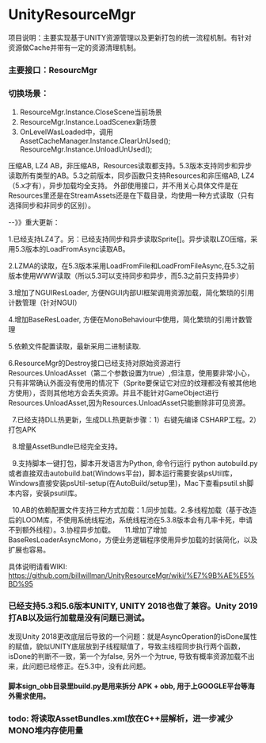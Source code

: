 


# UnityResourceMgr
项目说明：主要实现基于UNITY资源管理以及更新打包的统一流程机制。有针对资源做Cache并带有一定的资源清理机制。

### 主要接口：ResourcMgr

### 切换场景：
1. ResourceMgr.Instance.CloseScene当前场景
2. ResourceMgr.Instance.LoadScenex新场景
3. OnLevelWasLoaded中，调用
   AssetCacheManager.Instance.ClearUnUsed();
   ResourceMgr.Instance.UnloadUnUsed();

压缩AB, LZ4 AB，非压缩AB，Resources读取都支持。5.3版本支持同步和异步读取所有类型的AB。5.3之前版本，同步函数只支持Resources和非压缩AB, LZ4（5.x才有），异步加载均全支持。
外部使用接口，并不用关心具体文件是在Resources里还是在StreamAssets还是在下载目录，均使用一种方式读取（只有选择同步和非同步的区别）。

--》》重大更新：
   
   1.已经支持LZ4了。另：已经支持同步和异步读取Sprite[]。异步读取LZO压缩，采用5.3版本的LoadFromAsync读取AB。
   
   2.LZMA的读取，在5.3版本采用LoadFromFile和LoadFromFileAsync,在5.3之前版本使用WWW读取（所以5.3可以支持同步和异步，而5.3之前只支持异步）
   
   3.增加了NGUIResLoader, 方便NGUI内部UI框架调用资源加载，简化繁琐的引用计数管理（针对NGUI）
   
   4.增加BaseResLoader, 方便在MonoBehaviour中使用，简化繁琐的引用计数管理
   
   5.依赖文件配置读取，最新采用二进制读取.
   
   6.ResourceMgr的Destroy接口已经支持对原始资源进行Resources.UnloadAsset（第二个参数设置为true）,但注意，使用要非常小心，只有非常确认外面没有使用的情况下（Sprite要保证它对应的纹理都没有被其他地方使用），否则其他地方会丢失资源。并且不能针对GameObject进行Resources.UnloadAsset,因为Resources.UnloadAsset只能删除非可见资源。
   
   7.已经支持DLL热更新，生成DLL热更新步骤：1）右键先编译 CSHARP工程。2）打包APK

   8.增量AssetBundle已经完全支持。
   
   9.支持脚本一键打包，脚本开发语言为Python, 命令行运行 python autobuild.py或者直接双击autobuild.bat(Windows平台)，脚本运行需要安装psUtil库，Windows直接安装psUtil-setup(在AutoBuild/setup里)，Mac下查看psutil.sh脚本内容，安装psutil库。
   
   10.AB的依赖配置文件支持三种方式加载：1.同步加载。2.多线程加载（基于改造后的LOOM库，不使用系统线程池，系统线程池在5.3.8版本会有几率卡死，申请不到额外线程）。3.协程异步加载。
   
   11.增加了增加BaseResLoaderAsyncMono，方便业务逻辑程序使用异步加载的封装简化，以及扩展也容易。

   
具体说明请看WIKI: https://github.com/billwillman/UnityResourceMgr/wiki/%E7%9B%AE%E5%BD%95

### 已经支持5.3和5.6版本UNITY, UNITY 2018也做了兼容。Unity 2019打AB以及运行加载是没有问题已测试。

发现Unity 2018更改底层后导致的一个问题：就是AsyncOperation的isDone属性的赋值，貌似UNITY底层放到子线程赋值了，导致主线程同步执行两个函数，isDone的判断不一致，第一个为false, 另外一个为true, 导致有概率资源加载不出来，此问题已经修正。在5.3中，没有此问题。

#### 脚本sign_obb目录里build.py是用来拆分 APK + obb, 用于上GOOGLE平台等海外需求使用。

### todo: 将读取AssetBundles.xml放在C++层解析，进一步减少MONO堆内存使用量


